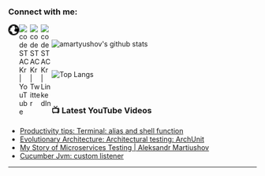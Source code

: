 <!--
**amartyushov/amartyushov** is a ✨ _special_ ✨ repository because its `README.md` (this file) appears on your GitHub profile.

Here are some ideas to get you started:

- 🔭 I’m currently working on ...
- 🌱 I’m currently learning ...
- 👯 I’m looking to collaborate on ...
- 🤔 I’m looking for help with ...
- 💬 Ask me about ...
- 📫 How to reach me: ...
- 😄 Pronouns: ...
- ⚡ Fun fact: ...
-->

### Connect with me:

[<img align="left" alt="summary" width="22px" src="https://raw.githubusercontent.com/iconic/open-iconic/master/svg/globe.svg" />][website]
[<img align="left" alt="codeSTACKr | YouTube" width="22px" src="https://cdn.jsdelivr.net/npm/simple-icons@v3/icons/youtube.svg" />][youtube]
[<img align="left" alt="codeSTACKr | Twitter" width="22px" src="https://cdn.jsdelivr.net/npm/simple-icons@v3/icons/twitter.svg" />][twitter]
[<img align="left" alt="codeSTACKr | LinkedIn" width="22px" src="https://cdn.jsdelivr.net/npm/simple-icons@v3/icons/linkedin.svg" />][linkedin]
<br />

![amartyushov's github stats](https://github-readme-stats.vercel.app/api?username=amartyushov&count_private=true&show_icons=true)

<br />

![Top Langs](https://github-readme-stats.vercel.app/api/top-langs/?username=amartyushov&layout=compact)

<br />


### 📺 Latest YouTube Videos
<!-- YOUTUBE:START -->
- [Productivity tips: Terminal: alias and shell function](https://www.youtube.com/watch?v=1vEp9n6Y0Yc)
- [Evolutionary Architecture: Architectural testing: ArchUnit](https://www.youtube.com/watch?v=XrKCsk4d40g)
- [My Story of Microservices Testing | Aleksandr Martiushov](https://www.youtube.com/watch?v=ZQ0hjf3P-FM)
- [Cucumber Jvm: custom listener](https://www.youtube.com/watch?v=iudFtypIMF0)
<!-- YOUTUBE:END -->

---


[website]: https://amartyushov.github.io/
[twitter]: https://twitter.com/amartyushov
[youtube]: https://www.youtube.com/channel/UCDf6gxOFTvulu2373kGZTGA
[linkedin]: https://www.linkedin.com/in/amartyushov/
